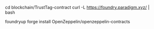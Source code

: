 <!-- 編譯和約 -->
cd blockchain/TrustTag-contract
curl -L https://foundry.paradigm.xyz/ | bash

foundryup
forge install OpenZeppelin/openzeppelin-contracts